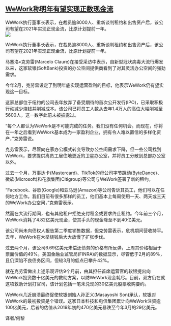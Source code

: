 <!--1594594349000-->
[WeWork称明年有望实现正数现金流](https://cn.ft.com/story/001088511?full=y)
------

<div></div><div class="story-lead">WeWork执行董事长表示，在裁员逾8000人、重新谈判租约和出售资产后，该公司有望在2021年实现正现金流，比原计划提前一年。</div><div class=" story-image image"><img src="https://thumbor.ftacademy.cn/unsafe/1340x754/https://thumbor.ftacademy.cn/unsafe/picture/9/000090989_piclink.jpg"></div><div class="story-body"><div id="story-body-container"><p>WeWork执行董事长表示，在裁员逾8000人、重新谈判租约和出售资产后，该公司有望在2021年实现正现金流，比原计划提前一年。</p><p>马塞洛•克劳雷(Marcelo Claure)在接受采访中表示，自新型冠状病毒大流行爆发以来，这家软银(SoftBank)投资的办公空间提供商看到了对其灵活办公空间的强劲需求。</p><p>今年2月，克劳雷设定了到明年底实现运营盈利的目标，他表示WeWork仍有望实现这一目标。</p><p>这家总部位于纽约的公司去年放弃了备受期待的首次公开发行(IPO)，已采取积极行动减少烧钱并削减成本。该公司已将员工人数从去年1.4万人的高位大幅削减至5600人，这一数字此前未被披露过。</p><div  data-o-ads-name="mpu-middle1" class="o-ads in-article-advert" data-o-ads-formats-default="false"  data-o-ads-formats-small="FtcMobileMpu"  data-o-ads-formats-medium="FtcMpu" data-o-ads-formats-large="FtcMpu" data-o-ads-formats-extra="FtcMpu" data-o-ads-targeting="cnpos=middle1;" data-cy='[{"devices":["PC","iPhoneWeb","AndroidWeb","iPhoneApp","AndroidApp"],"pattern":"MPU","position":"Middle1","container":"mpuInStory"}]'></div><p>“每个人都认为WeWork是不可能完成的任务。我们没有任何机会。而现在，你将在一年之后看到WeWork基本成为一家盈利企业，拥有令人难以置信的多样化资产，”克劳雷说。</p><p>克劳雷表示，尽管向在家办公模式转变导致办公空间需求下降，但一些公司找到WeWork，要求提供离员工居住地更近的卫星办公室，并将员工分散到总部办公室以外。</p><p>过去一个月，万事达卡(Mastercard)、TikTok的母公司字节跳动(ByteDance)、微软(Microsoft)和花旗集团(Citigroup)等公司与WeWork签署了新的租约。</p><p>“Facebook、谷歌(Google)和亚马逊(Amazon)等公司告诉其员工，他们可以在任何地方工作。我们目前有很多那样的员工，他们基本上每周使用一天、两天或三天的WeWork办公空间，”克劳雷表示。</p><p>然而在大流行期间，也有其他租户拒绝支付租金或要求终止租约。今年前三个月，WeWork消耗了4.82亿美元现金，使其手头的现金降至不到40亿美元。</p><p>该公司尚未向债权人报告第二季度销售数据，但克劳雷表示，危机期间营收持平。去年，WeWork在大举烧钱后大大放慢了扩张步伐。</p><div data-o-ads-name="mpu-middle2" class="o-ads in-article-advert" data-o-ads-formats-default="false"  data-o-ads-formats-small="FtcMobileMpu"  data-o-ads-formats-medium="false" data-o-ads-formats-large="false" data-o-ads-formats-extra="false" data-o-ads-targeting="cnpos=middle2;" data-cy='[{"devices":["iPhoneWeb","AndroidWeb","iPhoneApp","AndroidApp"],"pattern":"MPU","position":"Middle2","container":"mpuInStory"}]'></div><p>过去两个月，该公司6.69亿美元未偿还债务的价格有所反弹，上周其价格相当于票面价值的49%。美国金融业监管局(FINRA)的数据显示，尽管低于2月的89%，且仍深陷不良债务区间，但较3月的低点已攀升42%。</p><p>就在克劳雷做出上述乐观评估9个月前，由其担任首席运营官的软银提出向WeWork投资数十亿美元的救助方案，以防WeWork现金耗尽。目前，双方仍在就这项救助计划打官司，该计划包括一笔未兑现的30亿美元股票收购要约。</p><p>WeWork几近崩溃最终促使软银创始人孙正义(Masayoshi Son)承认，软银对WeWork的最初投资是个错误。这家日本科技和电信集团累计向WeWork注资逾100亿美元，后者的估值从2019年初的470亿美元暴跌至今年3月的29亿美元。</p><p>译者/何黎</p></div><div class="clearfloat"></div></div>
